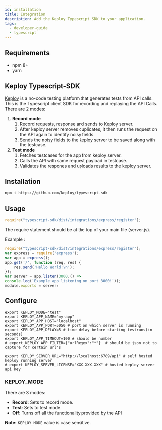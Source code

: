 ```yaml
---
id: installation
title: Integration
description: Add the Keploy Typescript SDK to your application.
tags:
  - developer-guide
  - typescript
---
```


## Requirements

- npm 8+
- yarn

## Keploy Typescript-SDK
[Keploy](https://keploy.io) is a no-code testing platform that generates tests from API calls. This is the Typescript client SDK for recording and replaying the API Calls. There are 2 modes:
1. **Record mode**
    1. Record requests, response and sends to Keploy server.
    2. After keploy server removes duplicates, it then runs the request on the API again to identify noisy fields.
    3. Sends the noisy fields to the keploy server to be saved along with the testcase.
2. **Test mode**
    1. Fetches testcases for the app from keploy server.
    2. Calls the API with same request payload in testcase.
    3. Validates the respones and uploads results to the keploy server.

## Installation
```bash
npm i https://github.com/keploy/typescript-sdk
```

## Usage

```js
require("typescript-sdk/dist/integrations/express/register");
```
The require statement should be at the top of your main file (server.js).

Example :
```js
require("typescript-sdk/dist/integrations/express/register");
var express = require('express');
var app = express();
app.get('/', function (req, res) {
    res.send('Hello World!\n');
});
var server = app.listen(3000,() =>
console.log(`Example app listening on port 3000!`));
module.exports = server;
```

## Configure
```
export KEPLOY_MODE="test"
export KEPLOY_APP_NAME="my-app"
export KEPLOY_APP_HOST="localhost"
export KEPLOY_APP_PORT=5050 # port on which server is running
export KEPLOY_APP_DELAY=5 # time delay before starting testruns(in seconds)
export KEPLOY_APP_TIMEOUT=100 # should be number 
# export KEPLOY_APP_FILTER={"urlRegex":"*"}  # should be json not to capture for certain url's

export KEPLOY_SERVER_URL="http://localhost:6789/api" # self hosted keploy running server
# export KEPLOY_SERVER_LICENSE="XXX-XXX-XXX" # hosted keploy server api key
```
### KEPLOY_MODE
There are 3 modes:
 - **Record**: Sets to record mode.
 - **Test**: Sets to test mode.
 - **Off**: Turns off all the functionality provided by the API

**Note:** `KEPLOY_MODE` value is case sensitive.